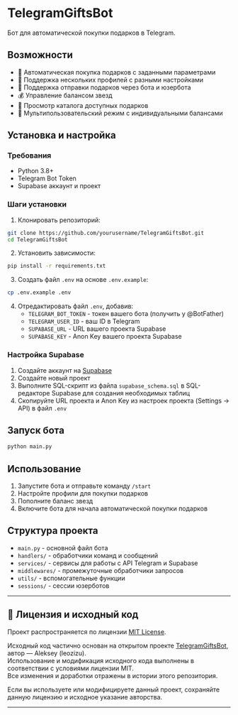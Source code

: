 # TelegramGiftsBot

Бот для автоматической покупки подарков в Telegram.

## Возможности

- 🎁 Автоматическая покупка подарков с заданными параметрами
- 🔄 Поддержка нескольких профилей с разными настройками
- 🤖 Поддержка отправки подарков через бота и юзербота
- 💰 Управление балансом звезд
- 🛒 Просмотр каталога доступных подарков
- 🔐 Мультипользовательский режим с индивидуальными балансами

## Установка и настройка

### Требования

- Python 3.8+
- Telegram Bot Token
- Supabase аккаунт и проект

### Шаги установки

1. Клонировать репозиторий:
```bash
git clone https://github.com/yourusername/TelegramGiftsBot.git
cd TelegramGiftsBot
```

2. Установить зависимости:
```bash
pip install -r requirements.txt
```

3. Создать файл `.env` на основе `.env.example`:
```bash
cp .env.example .env
```

4. Отредактировать файл `.env`, добавив:
   - `TELEGRAM_BOT_TOKEN` - токен вашего бота (получить у @BotFather)
   - `TELEGRAM_USER_ID` - ваш ID в Telegram
   - `SUPABASE_URL` - URL вашего проекта Supabase
   - `SUPABASE_KEY` - Anon Key вашего проекта Supabase

### Настройка Supabase

1. Создайте аккаунт на [Supabase](https://supabase.com/)
2. Создайте новый проект
3. Выполните SQL-скрипт из файла `supabase_schema.sql` в SQL-редакторе Supabase для создания необходимых таблиц
4. Скопируйте URL проекта и Anon Key из настроек проекта (Settings -> API) в файл `.env`

## Запуск бота

```bash
python main.py
```

## Использование

1. Запустите бота и отправьте команду `/start`
2. Настройте профили для покупки подарков
3. Пополните баланс звезд
4. Включите бота для начала автоматической покупки подарков

## Структура проекта

- `main.py` - основной файл бота
- `handlers/` - обработчики команд и сообщений
- `services/` - сервисы для работы с API Telegram и Supabase
- `middlewares/` - промежуточные обработчики запросов
- `utils/` - вспомогательные функции
- `sessions/` - сессии юзерботов

---

## 📜 Лицензия и исходный код

Проект распространяется по лицензии [MIT License](LICENSE).

Исходный код частично основан на открытом проекте [TelegramGiftsBot](https://github.com/leozizu/TelegramGiftsBot), автор — Aleksey (leozizu).  
Использование и модификация исходного кода выполнены в соответствии с условиями лицензии MIT.  
Все изменения и доработки отражены в истории этого репозитория.

Если вы используете или модифицируете данный проект, сохраняйте данную лицензию и исходное указание авторства.

---

